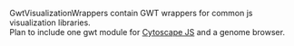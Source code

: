 GwtVisualizationWrappers contain GWT wrappers for common js visualization libraries.  
Plan to include one gwt module for [Cytoscape JS](http://js.cytoscape.org/)
and
a genome browser.
